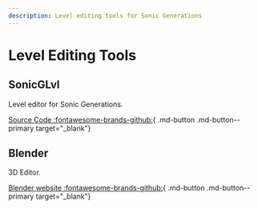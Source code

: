 ```yaml
---
description: Level editing tools for Sonic Generations
---
```

# Level Editing Tools

## SonicGLvl
Level editor for Sonic Generations.

[Source Code :fontawesome-brands-github:](https://github.com/DarioSamo/libgens-sonicglvl){ .md-button .md-button--primary target="_blank"}

## Blender
3D Editor. 

[Blender website :fontawesome-brands-github:](https://blender.org){ .md-button .md-button--primary target="_blank"}